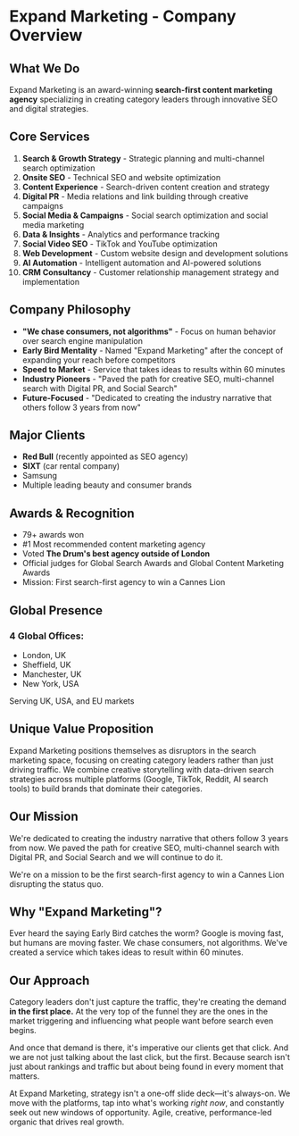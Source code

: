 # Expand Marketing - Company Overview

## What We Do
Expand Marketing is an award-winning **search-first content marketing agency** specializing in creating category leaders through innovative SEO and digital strategies.

## Core Services

1. **Search & Growth Strategy** - Strategic planning and multi-channel search optimization
2. **Onsite SEO** - Technical SEO and website optimization
3. **Content Experience** - Search-driven content creation and strategy
4. **Digital PR** - Media relations and link building through creative campaigns
5. **Social Media & Campaigns** - Social search optimization and social media marketing
6. **Data & Insights** - Analytics and performance tracking
7. **Social Video SEO** - TikTok and YouTube optimization
8. **Web Development** - Custom website design and development solutions
9. **AI Automation** - Intelligent automation and AI-powered solutions
10. **CRM Consultancy** - Customer relationship management strategy and implementation

## Company Philosophy

- **"We chase consumers, not algorithms"** - Focus on human behavior over search engine manipulation
- **Early Bird Mentality** - Named "Expand Marketing" after the concept of expanding your reach before competitors
- **Speed to Market** - Service that takes ideas to results within 60 minutes
- **Industry Pioneers** - "Paved the path for creative SEO, multi-channel search with Digital PR, and Social Search"
- **Future-Focused** - "Dedicated to creating the industry narrative that others follow 3 years from now"

## Major Clients

- **Red Bull** (recently appointed as SEO agency)
- **SIXT** (car rental company)
- Samsung
- Multiple leading beauty and consumer brands

## Awards & Recognition

- 79+ awards won
- #1 Most recommended content marketing agency
- Voted **The Drum's best agency outside of London**
- Official judges for Global Search Awards and Global Content Marketing Awards
- Mission: First search-first agency to win a Cannes Lion

## Global Presence

### 4 Global Offices:
- London, UK
- Sheffield, UK
- Manchester, UK
- New York, USA

Serving UK, USA, and EU markets

## Unique Value Proposition

Expand Marketing positions themselves as disruptors in the search marketing space, focusing on creating category leaders rather than just driving traffic. We combine creative storytelling with data-driven search strategies across multiple platforms (Google, TikTok, Reddit, AI search tools) to build brands that dominate their categories.

## Our Mission

We're dedicated to creating the industry narrative that others follow 3 years from now. We paved the path for creative SEO, multi-channel search with Digital PR, and Social Search and we will continue to do it.

We're on a mission to be the first search-first agency to win a Cannes Lion disrupting the status quo.

## Why "Expand Marketing"?

Ever heard the saying Early Bird catches the worm? Google is moving fast, but humans are moving faster. We chase consumers, not algorithms. We've created a service which takes ideas to result within 60 minutes.

## Our Approach

Category leaders don't just capture the traffic, they're creating the demand **in the first place.** At the very top of the funnel they are the ones in the market triggering and influencing what people want before search even begins.

And once that demand is there, it's imperative our clients get that click. And we are not just talking about the last click, but the first. Because search isn't just about rankings and traffic but about being found in every moment that matters.

At Expand Marketing, strategy isn't a one-off slide deck—it's always-on. We move with the platforms, tap into what's working *right now*, and constantly seek out new windows of opportunity. Agile, creative, performance-led organic that drives real growth.
